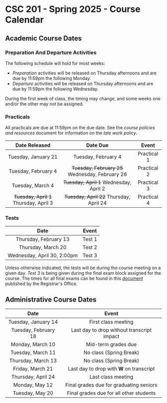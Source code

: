 # CSC 201 - Spring 2025 -  Course Calendar

## Academic Course Dates

### Preparation And Departure Activities

The following schedule will hold for most weeks:

* _Preparation_ activities will be released on Thursday afternoons and are due by 11:59pm the following Monday.
* _Departure_ activities will be released on Thursday afternoons and are due by 11:59pm the following Wednesday.

During the first week of class, the timing may change, and some weeks one and/or the other may not be assigned.

### Practicals

All practicals are due at 11:59pm on the due date. See the *course policies and resources* document for information on the *late work policy*.

| Date Released | Date Due | Event |
| :--: | :--: | :--: |
| Tuesday, January 21 | Tuesday, February 4 | Practical 1 |
| Tuesday, February 4 | ~~Tuesday, February 25~~ Wednesday, February 26 | Practical 2 |
| Tuesday, March 4| ~~Tuesday, April 1~~ Wednesday, April 2 | Practical 3 |
| ~~Tuesday, April 1~~ Thursday, April 3 | ~~Tuesday, April 22~~ Thursday, April 24 | Practical 4 |


### Tests

| Date | Event |
| :-: | :--: |
| Thursday, February 13 | Test 1 |
| Thursday, March 20 | Test 2 |
| Wednesday, April 30, 2:00pm | Test 3 |

Unless otherwise indicated, the tests will be during the course meeting on a given day. *Test 3* is being given during the final exam block assigned for the course. The times for all final exams can be found in this [document](https://prod.wp.cdn.aws.wfu.edu/sites/120/2024/05/24-25-Final-Exam-Schedule.pdf) published by the Registrar's Office.

## Administrative Course Dates

|          Date          |                   Event                    |
| :--------------------: | :----------------------------------------: |
|  Tuesday, January 14 | First class meeting                        |
|  Tuesday, February 18  | Last day to drop without transcript impact |
|  Monday, March 10      | Mid-term grades due                        |
|  Tuesday, March 11     | No class (Spring Break)                    |
|  Thursday, March 13    | No class (Spring Break)                    |
|  Friday, March 21      | Last day to drop with **W** on transcript  |
|  Thursday, April 24    | Last class meeting                         |
|  Monday, May 12        | Final grades due for graduating seniors    |
|  Tuesday, May 20       | Final grades due for all other students    |

